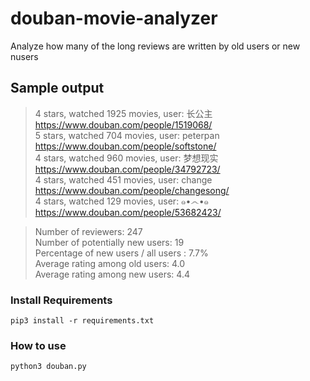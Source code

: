 # douban-movie-analyzer
Analyze how many of the long reviews are written by old users or new nusers
## Sample output
> 4 stars, watched 1925 movies, user: 长公主 https://www.douban.com/people/1519068/<br>
5 stars, watched 704 movies, user: peterpan https://www.douban.com/people/softstone/<br>
4 stars, watched 960 movies, user: 梦想现实 https://www.douban.com/people/34792723/<br>
4 stars, watched 451 movies, user: change https://www.douban.com/people/changesong/<br>
4 stars, watched 129 movies, user: ๑•෴•๑ https://www.douban.com/people/53682423/


> Number of reviewers: 247<br>
Number of potentially new users: 19<br>
Percentage of new users / all users : 7.7%<br>
Average rating among old users: 4.0<br>
Average rating among new users: 4.4<br>

### Install Requirements
`pip3 install -r requirements.txt`

### How to use
`python3 douban.py`
